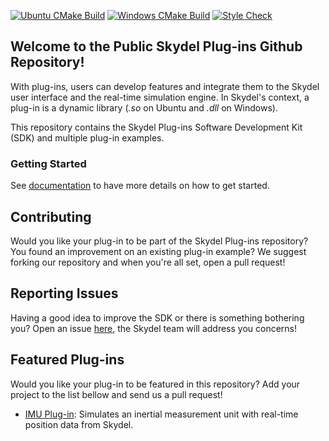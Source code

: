 [![Ubuntu CMake Build](https://github.com/learn-orolia/skydel-plug-ins/actions/workflows/ubuntu_cmake_build.yml/badge.svg)](https://github.com/learn-orolia/skydel-plug-ins/actions/workflows/ubuntu_cmake_build.yml)
[![Windows CMake Build](https://github.com/learn-orolia/skydel-plug-ins/actions/workflows/windows_cmake_build.yml/badge.svg)](https://github.com/learn-orolia/skydel-plug-ins/actions/workflows/windows_cmake_build.yml)
[![Style Check](https://github.com/learn-orolia/skydel-plug-ins/actions/workflows/style_check.yml/badge.svg)](https://github.com/learn-orolia/skydel-plug-ins/actions/workflows/style_check.yml)

## Welcome to the Public Skydel Plug-ins Github Repository!

With plug-ins, users can develop features and integrate them to the Skydel user interface and the real-time simulation engine. In Skydel's context, a plug-in is a dynamic library (*.so* on Ubuntu and *.dll* on Windows).

This repository contains the Skydel Plug-ins Software Development Kit (SDK) and multiple plug-in examples.

### Getting Started

See [documentation](https://skydel.gitbook.io/skydel-plug-ins-documentation/) to have more details on how to get started.

## Contributing

Would you like your plug-in to be part of the Skydel Plug-ins repository? You found an improvement on an existing plug-in example? We suggest forking our repository and when you're all set, open a pull request!

## Reporting Issues

Having a good idea to improve the SDK or there is something bothering you? Open an issue [here](https://github.com/learn-orolia/skydel-plug-ins/issues/new/choose), the Skydel team will address you concerns!

## Featured Plug-ins

Would you like your plug-in to be featured in this repository? Add your project to the list bellow and send us a pull request!

- [IMU Plug-in](https://github.com/learn-safran-navigation-timing/skydel-imu-plugin): Simulates an inertial measurement unit with real-time position data from Skydel.
